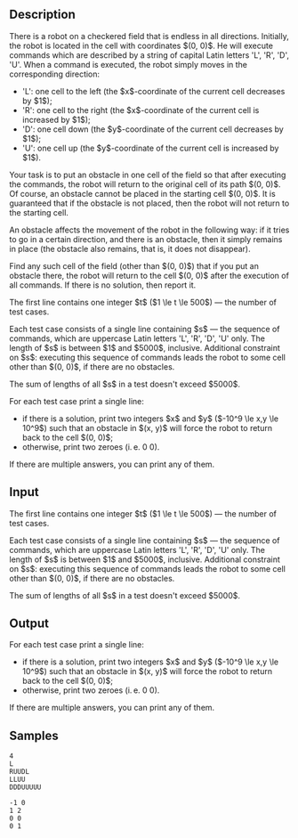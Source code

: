 ## Description

<div><p>There is a robot on a checkered field that is endless in all directions. Initially, the robot is located in the cell with coordinates $(0, 0)$. He will execute commands which are described by a string of capital Latin letters '<span class="tex-font-style-tt">L</span>', '<span class="tex-font-style-tt">R</span>', '<span class="tex-font-style-tt">D</span>', '<span class="tex-font-style-tt">U</span>'. When a command is executed, the robot simply moves in the corresponding direction:</p><ul> <li> '<span class="tex-font-style-tt">L</span>': one cell to the left (the $x$-coordinate of the current cell decreases by $1$); </li><li> '<span class="tex-font-style-tt">R</span>': one cell to the right (the $x$-coordinate of the current cell is increased by $1$); </li><li> '<span class="tex-font-style-tt">D</span>': one cell down (the $y$-coordinate of the current cell decreases by $1$); </li><li> '<span class="tex-font-style-tt">U</span>': one cell up (the $y$-coordinate of the current cell is increased by $1$). </li></ul><p>Your task is to put an obstacle in one cell of the field so that after executing the commands, the robot will return to the original cell of its path $(0, 0)$. Of course, an obstacle cannot be placed in the starting cell $(0, 0)$. It is guaranteed that if the obstacle is not placed, then the robot will not return to the starting cell.</p><p>An obstacle affects the movement of the robot in the following way: if it tries to go in a certain direction, and there is an obstacle, then it simply remains in place (the obstacle also remains, that is, it does not disappear).</p><p>Find any such cell of the field (other than $(0, 0)$) that if you put an obstacle there, the robot will return to the cell $(0, 0)$ after the execution of all commands. If there is no solution, then report it.</p></div><div class="input-specification"><p>The first line contains one integer $t$ ($1 \le t \le 500$) — the number of test cases.</p><p>Each test case consists of a single line containing $s$ — the sequence of commands, which are uppercase Latin letters '<span class="tex-font-style-tt">L</span>', '<span class="tex-font-style-tt">R</span>', '<span class="tex-font-style-tt">D</span>', '<span class="tex-font-style-tt">U</span>' only. The length of $s$ is between $1$ and $5000$, inclusive. Additional constraint on $s$: executing this sequence of commands leads the robot to some cell other than $(0, 0)$, if there are no obstacles.</p><p>The sum of lengths of all $s$ in a test doesn't exceed $5000$.</p></div><div class="output-specification"><p>For each test case print a single line:</p><ul> <li> if there is a solution, print two integers $x$ and $y$ ($-10^9 \le x,y \le 10^9$) such that an obstacle in $(x, y)$ will force the robot to return back to the cell $(0, 0)$; </li><li> otherwise, print two zeroes (i. e. <span class="tex-font-style-tt">0 0</span>). </li></ul><p>If there are multiple answers, you can print any of them.</p></div>

## Input

<p>The first line contains one integer $t$ ($1 \le t \le 500$) — the number of test cases.</p><p>Each test case consists of a single line containing $s$ — the sequence of commands, which are uppercase Latin letters '<span class="tex-font-style-tt">L</span>', '<span class="tex-font-style-tt">R</span>', '<span class="tex-font-style-tt">D</span>', '<span class="tex-font-style-tt">U</span>' only. The length of $s$ is between $1$ and $5000$, inclusive. Additional constraint on $s$: executing this sequence of commands leads the robot to some cell other than $(0, 0)$, if there are no obstacles.</p><p>The sum of lengths of all $s$ in a test doesn't exceed $5000$.</p>

## Output

<p>For each test case print a single line:</p><ul> <li> if there is a solution, print two integers $x$ and $y$ ($-10^9 \le x,y \le 10^9$) such that an obstacle in $(x, y)$ will force the robot to return back to the cell $(0, 0)$; </li><li> otherwise, print two zeroes (i. e. <span class="tex-font-style-tt">0 0</span>). </li></ul><p>If there are multiple answers, you can print any of them.</p>

## Samples

```input1
4
L
RUUDL
LLUU
DDDUUUUU
```

```output1
-1 0
1 2
0 0
0 1
```



